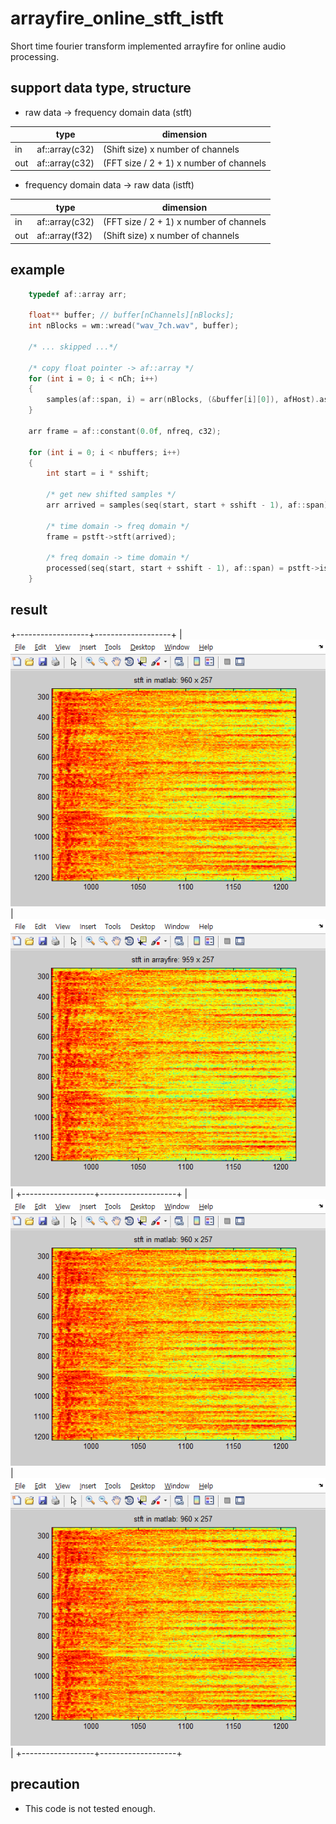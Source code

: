# arrayfire_online_stft_istft
Short time fourier transform implemented arrayfire for online audio processing.

## support data type, structure

- raw data -> frequency domain data (stft)

|  |type            |dimension  |
|--|----------------|-----------|
|in |af::array(c32)  |(Shift size) x number of channels|
|out|af::array(c32)  |(FFT size / 2 + 1) x number of channels|
  
- frequency domain data -> raw data (istft)

|  |type            |dimension  |
|--|----------------|-----------|
|in |af::array(c32)  |(FFT size / 2 + 1) x number of channels|
|out|af::array(f32)  |(Shift size) x number of channels|

## example

```cpp
    typedef af::array arr;

    float** buffer; // buffer[nChannels][nBlocks];
    int nBlocks = wm::wread("wav_7ch.wav", buffer);

    /* ... skipped ...*/
    
    /* copy float pointer -> af::array */
    for (int i = 0; i < nCh; i++)
    {
        samples(af::span, i) = arr(nBlocks, (&buffer[i][0]), afHost).as(c32);
    }
    
    arr frame = af::constant(0.0f, nfreq, c32);

    for (int i = 0; i < nbuffers; i++)
    {
        int start = i * sshift;
        
        /* get new shifted samples */
        arr arrived = samples(seq(start, start + sshift - 1), af::span);
        
        /* time domain -> freq domain */
        frame = pstft->stft(arrived);
        
        /* freq domain -> time domain */
        processed(seq(start, start + sshift - 1), af::span) = pstft->istft(frame, false);
    }
```
## result


+------------------+-------------------+
| ![stft_in_arrayfirestft_in_arrayfire](stft_in_matlab.png)     | ![stft_in_arrayfire](stft_in_arrayfire.png)    |
+------------------+-------------------+
| ![stft_in_arrayfire](stft_in_matlab.png)    | ![stft_in_arrayfire](stft_in_matlab.png)    |
+------------------+-------------------+



## precaution

- This code is not tested enough.

